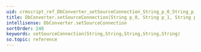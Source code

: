 ```yaml
---
uid: crmscript_ref_DbConverter_setSourceConnection_String_p_0_String_p_1_String_p_2_String_p_3_String_p_4
title: DbConverter.setSourceConnection(String p_0, String p_1, String p_2, String p_3, String p_4)
intellisense: DbConverter.setSourceConnection
sortOrder: 248
keywords: setSourceConnection(String,String,String,String,String)
so.topic: reference
---
```





